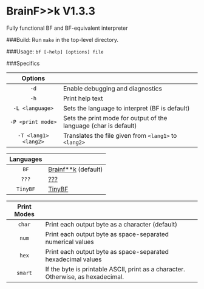 # BrainF>>k V1.3.3
Fully functional BF and BF-equivalent interpreter

###Build:
Run `make` in the top-level directory.

###Usage:
`bf [-help] [options] file`

###Specifics

| Options             |                                                                                       |
|:-------------------:|-------------------------------------------------------------------------------------- |
| `-d`                | Enable debugging and diagnostics                                                      |
| `-h`                | Print help text                                                                       |
| `-L <language>`     | Sets the language to interpret (BF is default)                                        |
| `-P <print mode>`   | Sets the print mode for output of the language (char is default)                      |
| `-T <lang1> <lang2>`| Translates the file given from `<lang1>` to `<lang2>`                                 |

| Languages         |                                                                                         |
|:-----------------:|---------------------------------------------------------------------------------------  |
| `BF`              |   [Brainf**k](https://esolangs.org/wiki/Brainfuck) (default)                            |
| `???`             |   [???](https://esolangs.org/wiki/%3F%3F%3F)                                            |
| `TinyBF`          |   [TinyBF](https://esolangs.org/wiki/TinyBF)                                            |

| Print Modes       |                                                                                         |
|:-----------------:|---------------------------------------------------------------------------------------  |
| `char`            | Print each output byte as a character (default)                                         |
| `num`             | Print each output byte as space-separated numerical values                              |
| `hex`             | Print each output byte as space-separated hexadecimal values                            |
| `smart`           | If the byte is printable ASCII, print as a character. Otherwise, as hexadecimal.        |

